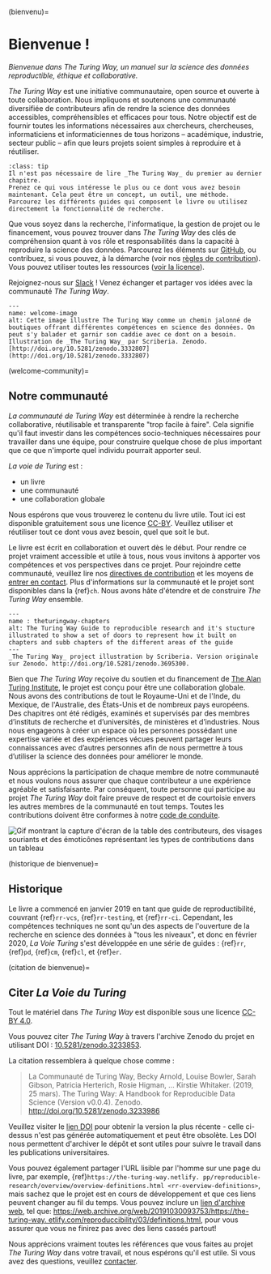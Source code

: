 (bienvenu)=
# Bienvenue !

*Bienvenue dans The Turing Way, un manuel sur la science des données reproductible, éthique et collaborative.*

_The Turing Way_ est une initiative communautaire, open source et ouverte à toute collaboration. Nous impliquons et soutenons une communauté diversifiée de contributeurs afin de rendre la science des données accessibles, compréhensibles et efficaces pour tous. Notre objectif est de fournir toutes les informations nécessaires aux chercheurs, chercheuses, informaticiens et informaticiennes de tous horizons – académique, industrie, secteur public – afin que leurs projets soient simples à reproduire et à réutiliser.

```{admonition} Top Tip
:class: tip
Il n'est pas nécessaire de lire _The Turing Way_ du premier au dernier chapitre.
Prenez ce qui vous intéresse le plus ou ce dont vous avez besoin maintenant. Cela peut être un concept, un outil, une méthode.
Parcourez les différents guides qui composent le livre ou utilisez directement la fonctionnalité de recherche.
```

Que vous soyez dans la recherche, l'informatique, la gestion de projet ou le financement, vous pouvez trouver dans _The Turing Way_ des clés de compréhension quant à vos rôle et responsabilités dans la capacité à reproduire la science des données. Parcourez les éléments sur [GitHub](https://github.com/alan-turing-institute/the-turing-way), ou contribuez, si vous pouvez, à la démarche (voir nos [règles de contribution](https://github.com/alan-turing-institute/the-turing-way/blob/main/CONTRIBUTING.md)). Vous pouvez utiliser toutes les ressources ([voir la licence](https://github.com/alan-turing-institute/the-turing-way/blob/main/LICENSE.md)).

Rejoignez-nous sur [Slack](https://join.slack.com/t/theturingway/shared_invite/zt-fn608gvb-h_ZSpoA29cCdUwR~TIqpBw) ! Venez échanger et partager vos idées avec la communauté *The Turing Way*.

```{figure} figures/theturingway-pathway.*
---
name: welcome-image
alt: Cette image illustre The Turing Way comme un chemin jalonné de boutiques offrant différentes compétences en science des données. On peut s'y balader et garnir son caddie avec ce dont on a besoin.
Illustration de _The Turing Way_ par Scriberia. Zenodo. [http://doi.org/10.5281/zenodo.3332807](http://doi.org/10.5281/zenodo.3332807)
```

(welcome-community)=
## Notre communauté

_La communauté de Turing Way_ est déterminée à rendre la recherche collaborative, réutilisable et transparente "trop facile à faire". Cela signifie qu'il faut investir dans les compétences socio-techniques nécessaires pour travailler dans une équipe, pour construire quelque chose de plus important que ce que n'importe quel individu pourrait apporter seul.

_La voie de Turing_ est :

* un livre
* une communauté
* une collaboration globale

Nous espérons que vous trouverez le contenu du livre utile. Tout ici est disponible gratuitement sous une licence [CC-BY](https://github.com/alan-turing-institute/the-turing-way/blob/main/LICENSE.md). Veuillez utiliser et réutiliser tout ce dont vous avez besoin, quel que soit le but.

Le livre est écrit en collaboration et ouvert dès le début. Pour rendre ce projet vraiment accessible et utile à tous, nous vous invitons à apporter vos compétences et vos perspectives dans ce projet. Pour rejoindre cette communauté, veuillez lire nos [directives de contribution](https://github.com/alan-turing-institute/the-turing-way/blob/main/CONTRIBUTING.md) et les moyens de [entrer en contact](https://github.com/alan-turing-institute/the-turing-way#get-in-touch). Plus d'informations sur la communauté et le projet sont disponibles dans la {ref}`ch`. Nous avons hâte d'étendre et de construire _The Turing Way_ ensemble.

```{figure} figures/theturingway-chapters.jpg
---
name : theturingway-chapters
alt: The Turing Way Guide to reproducible research and it's stucture illustrated to show a set of doors to represent how it built on chapters and subb chapters of the different areas of the guide
---
_The Turing Way_ project illustration by Scriberia. Version originale sur Zenodo. http://doi.org/10.5281/zenodo.3695300.
```

Bien que _The Turing Way_ reçoive du soutien et du financement de [The Alan Turing Institute](https://www.turing.ac.uk/), le projet est conçu pour être une collaboration globale. Nous avons des contributions de tout le Royaume-Uni et de l'Inde, du Mexique, de l'Australie, des États-Unis et de nombreux pays européens. Des chapitres ont été rédigés, examinés et supervisés par des membres d’instituts de recherche et d’universités, de ministères et d’industries. Nous nous engageons à créer un espace où les personnes possédant une expertise variée et des expériences vécues peuvent partager leurs connaissances avec d’autres personnes afin de nous permettre à tous d’utiliser la science des données pour améliorer le monde.

Nous apprécions la participation de chaque membre de notre communauté et nous voulons nous assurer que chaque contributeur a une expérience agréable et satisfaisante. Par conséquent, toute personne qui participe au projet _The Turing Way_ doit faire preuve de respect et de courtoisie envers les autres membres de la communauté en tout temps. Toutes les contributions doivent être conformes à notre [code de conduite](https://github.com/alan-turing-institute/the-turing-way/blob/main/CODE_OF_CONDUCT.md).

![Gif montrant la capture d'écran de la table des contributeurs, des visages souriants et des émoticônes représentant les types de contributions dans un tableau](https://media.giphy.com/media/gKIUisnjpj2PS75nOJ/giphy.gif)

(historique de bienvenue)=
## Historique

Le livre a commencé en janvier 2019 en tant que guide de reproductibilité, couvrant {ref}`rr-vcs`, {ref}`rr-testing`, et {ref}`rr-ci`. Cependant, les compétences techniques ne sont qu'un des aspects de l'ouverture de la recherche en science des données à "tous les niveaux", et donc en février 2020, _La Voie Turing_ s'est développée en une série de guides : {ref}`rr`, {ref}`pd`, {ref}`cm`, {ref}`cl`, et {ref}`er`.

(citation de bienvenue)=
## Citer _La Voie du Turing_

Tout le matériel dans _The Turing Way_ est disponible sous une licence [CC-BY 4.0](https://github.com/alan-turing-institute/the-turing-way/blob/main/LICENSE.md).

Vous pouvez citer _The Turing Way_ à travers l'archive Zenodo du projet en utilisant DOI : [10.5281/zenodo.3233853](https://doi.org/10.5281/zenodo.3233853).

La citation ressemblera à quelque chose comme :

> La Communauté de Turing Way, Becky Arnold, Louise Bowler, Sarah Gibson, Patricia Herterich, Rosie Higman, … Kirstie Whitaker. (2019, 25 mars). The Turing Way: A Handbook for Reproducible Data Science (Version v0.0.4). Zenodo. http://doi.org/10.5281/zenodo.3233986

Veuillez visiter le [lien DOI](https://doi.org/10.5281/zenodo.3233853) pour obtenir la version la plus récente - celle ci-dessus n'est pas générée automatiquement et peut être obsolète. Les DOI nous permettent d'archiver le dépôt et sont utiles pour suivre le travail dans les publications universitaires.

Vous pouvez également partager l'URL lisible par l'homme sur une page du livre, par exemple, {ref}`https://the-turing-way.netlify. pp/reproducible-research/overview/overview-definitions.html <rr-overview-definitions>`, mais sachez que le projet est en cours de développement et que ces liens peuvent changer au fil du temps. Vous pouvez inclure un [lien d'archive web](http://web.archive.org), tel que: [https://web.archive.org/web/20191030093753/https://the-turing-way. etlify.com/reproduccibility/03/definitions.html](https://web.archive.org/web/20191030093753/https://the-turing-way.netlify.com/reproducibility/03/definitions.html), pour vous assurer que vous ne finirez pas avec des liens cassés partout!

Nous apprécions vraiment toutes les références que vous faites au projet _The Turing Way_ dans votre travail, et nous espérons qu'il est utile. Si vous avez des questions, veuillez [contacter](https://github.com/alan-turing-institute/the-turing-way#get-in-touch).
